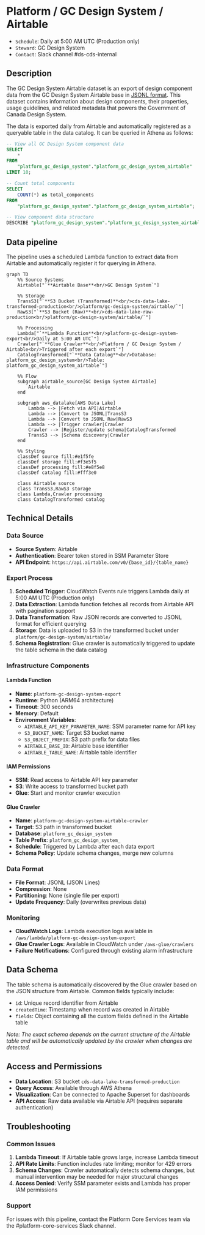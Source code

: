 # Platform / GC Design System / Airtable

* `Schedule`: Daily at 5:00 AM UTC (Production only)
* `Steward`: GC Design System
* `Contact`: Slack channel #ds-cds-internal

## Description

The GC Design System Airtable dataset is an export of design component data from the GC Design System Airtable base in [JSONL format](https://jsonlines.org/). This dataset contains information about design components, their properties, usage guidelines, and related metadata that powers the Government of Canada Design System.

The data is exported daily from Airtable and automatically registered as a queryable table in the data catalog. It can be queried in Athena as follows:

```sql
-- View all GC Design System component data
SELECT 
    * 
FROM 
    "platform_gc_design_system"."platform_gc_design_system_airtable" 
LIMIT 10;

-- Count total components
SELECT 
    COUNT(*) as total_components
FROM 
    "platform_gc_design_system"."platform_gc_design_system_airtable";

-- View component data structure
DESCRIBE "platform_gc_design_system"."platform_gc_design_system_airtable";
```

## Data pipeline

The pipeline uses a scheduled Lambda function to extract data from Airtable and automatically register it for querying in Athena.

```mermaid
graph TD
    %% Source Systems
    Airtable["`**Airtable Base**<br/>GC Design System`"]
    
    %% Storage
    TransS3["`**S3 Bucket (Transformed)**<br/>cds-data-lake-transformed-production<br/>platform/gc-design-system/airtable/`"]
    RawS3["`**S3 Bucket (Raw)**<br/>cds-data-lake-raw-production<br/>platform/gc-design-system/airtable/`"]
    
    %% Processing
    Lambda["`**Lambda Function**<br/>platform-gc-design-system-export<br/>Daily at 5:00 AM UTC`"]
    Crawler["`**Glue Crawler**<br/>Platform / GC Design System / Airtable<br/>Triggered after each export`"]
    CatalogTransformed["`**Data Catalog**<br/>Database: platform_gc_design_system<br/>Table: platform_gc_design_system_airtable`"]

    %% Flow
    subgraph airtable_source[GC Design System Airtable]
        Airtable
    end

    subgraph aws_datalake[AWS Data Lake]
        Lambda --> |Fetch via API|Airtable
        Lambda --> |Convert to JSONL|TransS3
        Lambda --> |Convert to JSONL Raw|RawS3
        Lambda --> |Trigger crawler|Crawler
        Crawler --> |Register/update schema|CatalogTransformed
        TransS3 --> |Schema discovery|Crawler
    end

    %% Styling
    classDef source fill:#e1f5fe
    classDef storage fill:#f3e5f5
    classDef processing fill:#e8f5e8
    classDef catalog fill:#fff3e0

    class Airtable source
    class TransS3,RawS3 storage
    class Lambda,Crawler processing
    class CatalogTransformed catalog
```

## Technical Details

### Data Source
- **Source System**: Airtable
- **Authentication**: Bearer token stored in SSM Parameter Store
- **API Endpoint**: `https://api.airtable.com/v0/{base_id}/{table_name}`

### Export Process
1. **Scheduled Trigger**: CloudWatch Events rule triggers Lambda daily at 5:00 AM UTC (Production only)
2. **Data Extraction**: Lambda function fetches all records from Airtable API with pagination support
3. **Data Transformation**: Raw JSON records are converted to JSONL format for efficient querying
4. **Storage**: Data is uploaded to S3 in the transformed bucket under `platform/gc-design-system/airtable/`
5. **Schema Registration**: Glue crawler is automatically triggered to update the table schema in the data catalog

### Infrastructure Components

#### Lambda Function
- **Name**: `platform-gc-design-system-export`
- **Runtime**: Python (ARM64 architecture)
- **Timeout**: 300 seconds
- **Memory**: Default
- **Environment Variables**:
  - `AIRTABLE_API_KEY_PARAMETER_NAME`: SSM parameter name for API key
  - `S3_BUCKET_NAME`: Target S3 bucket name
  - `S3_OBJECT_PREFIX`: S3 path prefix for data files
  - `AIRTABLE_BASE_ID`: Airtable base identifier
  - `AIRTABLE_TABLE_NAME`: Airtable table identifier

#### IAM Permissions
- **SSM**: Read access to Airtable API key parameter
- **S3**: Write access to transformed bucket path
- **Glue**: Start and monitor crawler execution

#### Glue Crawler
- **Name**: `platform-gc-design-system-airtable-crawler`
- **Target**: S3 path in transformed bucket
- **Database**: `platform_gc_design_system`
- **Table Prefix**: `platform_gc_design_system_`
- **Schedule**: Triggered by Lambda after each data export
- **Schema Policy**: Update schema changes, merge new columns

### Data Format
- **File Format**: JSONL (JSON Lines)
- **Compression**: None
- **Partitioning**: None (single file per export)
- **Update Frequency**: Daily (overwrites previous data)

### Monitoring
- **CloudWatch Logs**: Lambda execution logs available in `/aws/lambda/platform-gc-design-system-export`
- **Glue Crawler Logs**: Available in CloudWatch under `/aws-glue/crawlers`
- **Failure Notifications**: Configured through existing alarm infrastructure

## Data Schema

The table schema is automatically discovered by the Glue crawler based on the JSON structure from Airtable. Common fields typically include:

- `id`: Unique record identifier from Airtable
- `createdTime`: Timestamp when record was created in Airtable
- `fields`: Object containing all the custom fields defined in the Airtable table

*Note: The exact schema depends on the current structure of the Airtable table and will be automatically updated by the crawler when changes are detected.*

## Access and Permissions

- **Data Location**: S3 bucket `cds-data-lake-transformed-production`
- **Query Access**: Available through AWS Athena
- **Visualization**: Can be connected to Apache Superset for dashboards
- **API Access**: Raw data available via Airtable API (requires separate authentication)

## Troubleshooting

### Common Issues
1. **Lambda Timeout**: If Airtable table grows large, increase Lambda timeout
2. **API Rate Limits**: Function includes rate limiting; monitor for 429 errors
3. **Schema Changes**: Crawler automatically detects schema changes, but manual intervention may be needed for major structural changes
4. **Access Denied**: Verify SSM parameter exists and Lambda has proper IAM permissions

### Support
For issues with this pipeline, contact the Platform Core Services team via the #platform-core-services Slack channel.
